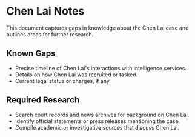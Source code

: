 # Chen Lai Notes

This document captures gaps in knowledge about the Chen Lai case and outlines areas for further research.

## Known Gaps
- Precise timeline of Chen Lai's interactions with intelligence services.
- Details on how Chen Lai was recruited or tasked.
- Current legal status or charges, if any.

## Required Research
- Search court records and news archives for background on Chen Lai.
- Identify official statements or press releases mentioning the case.
- Compile academic or investigative sources that discuss Chen Lai.
